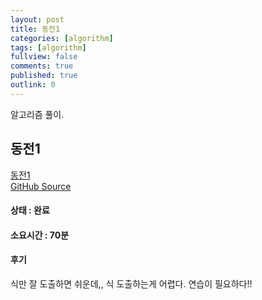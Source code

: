 ```yaml
---
layout: post  
title: 동전1  
categories: [algorithm]  
tags: [algorithm]  
fullview: false  
comments: true  
published: true  
outlink: 0  
---
```


알고리즘 풀이.

동전1
-----

[동전1](https://www.acmicpc.net/problem/2293)  
[GitHub Source](https://github.com/kingbbode/algorithm-source/tree/master/src/problem2293)

#### 상태 : 완료

#### 소요시간 : 70분

#### 후기

식만 잘 도출하면 쉬운데,, 식 도출하는게 어렵다. 연습이 필요하다!!
